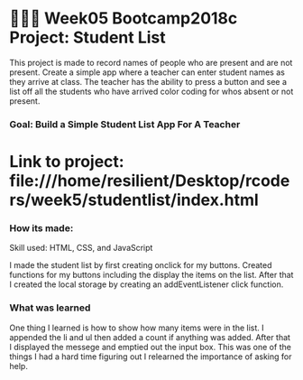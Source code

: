 # 👩🏾‍🎓 Week05 Bootcamp2018c Project: Student List
This project is made to record names of people who are present and are not present. Create a simple app where a teacher can enter student names as they arrive at class. The teacher has the ability to press a button and see a list off all the students who have arrived color coding for whos absent or not present.

### Goal: Build a Simple Student List App For A Teacher
# Link to project: file:///home/resilient/Desktop/rcoders/week5/studentlist/index.html

### How its made:
Skill used: HTML, CSS, and JavaScript

I made the student list by first creating onclick for my buttons. Created functions for my buttons including the display the items on the list. After that I created the local storage by creating an addEventListener click function.

### What was learned 
One thing I learned is how to show how many items were in the list. I appended the li and ul then added a count if anything was added. After that I displayed the messege and emptied out the input box. This was one of the things I had a hard time figuring out I relearned the importance of asking for help.
